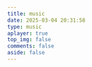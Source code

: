 ```yaml
---
title: music
date: 2025-03-04 20:31:58
type: music
aplayer: true
top_img: false
comments: false
aside: false
---
```

